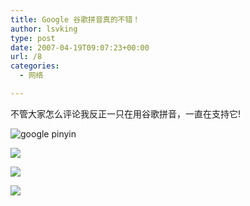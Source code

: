 ```yaml
---
title: Google 谷歌拼音真的不错！
author: lsvking
type: post
date: 2007-04-19T09:07:23+00:00
url: /8
categories:
  - 网络

---
```

不管大家怎么评论我反正一只在用谷歌拼音，一直在支持它!

![google pinyin][1]

![][2]

![][3]

![][4]

 [1]: http://www.xyforever.org/ash/upload/googlepinyin1.jpg
 [2]: http://www.xyforever.org/ash/upload/googlepinyin2.jpg
 [3]: http://www.xyforever.org/ash/upload/googlepinyin3.jpg
 [4]: http://www.xyforever.org/ash/upload/googlepinyin4.jpg